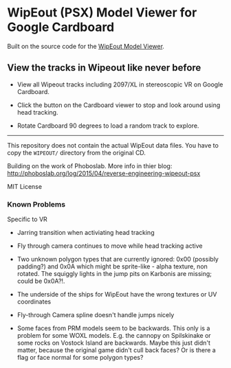 # WipEout (PSX) Model Viewer for Google Cardboard

Built on the source code for the [WipEout Model Viewer](http://phoboslab.org/wipeout/).

## View the tracks in Wipeout like never before

* View all Wipeout tracks including 2097/XL in stereoscopic VR on Google Cardboard.

* Click the button on the Cardboard viewer to stop and look around using head tracking.

* Rotate Cardboard 90 degrees to load a random track to explore.

------

This repository does not contain the actual WipEout data files. You have to copy the `WIPEOUT/` directory from the original CD.

Building on the work of Phoboslab. More info in thier blog: http://phoboslab.org/log/2015/04/reverse-engineering-wipeout-psx


MIT License


### Known Problems

Specific to VR

 - Jarring transition when activiating head tracking

 - Fly through camera continues to move while head tracking active

 - Two unknown polygon types that are currently ignored: 0x00 (possibly padding?) and 0x0A which might be sprite-like - alpha texture, non rotated. The squiggly lights in the jump pits on Karbonis are missing; could be 0x0A?!.
 
 - The underside of the ships for WipEout have the wrong textures or UV coordinates
 
 - Fly-through Camera spline doesn't handle jumps nicely
 
 - Some faces from PRM models seem to be backwards. This only is a problem for some WOXL models. E.g. the cannopy on Spilskinake or some rocks on Vostock Island are backwards. Maybe this just didn't matter, because the original game didn't cull back faces? Or is there a flag or face normal for some polygon types?
 

